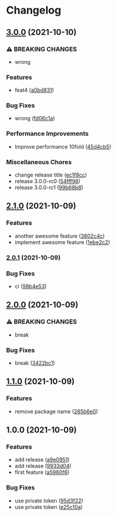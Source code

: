 # Changelog

## [3.0.0](https://www.github.com/fpetkovski/test-release-please/compare/v2.1.0...v3.0.0) (2021-10-10)


### ⚠ BREAKING CHANGES

* wrong

### Features

* feat4 ([a0bd831](https://www.github.com/fpetkovski/test-release-please/commit/a0bd8316a524430757f23ac564c1eebcc521a015))


### Bug Fixes

* wrong ([fd06c1a](https://www.github.com/fpetkovski/test-release-please/commit/fd06c1a315809cded27ac80d24e80837f91c7183))


### Performance Improvements

* Improve performance 10fold ([45d4cb5](https://www.github.com/fpetkovski/test-release-please/commit/45d4cb50989978386079331a4b183152e1cf66f3))


### Miscellaneous Chores

* change release title ([ec1f8cc](https://www.github.com/fpetkovski/test-release-please/commit/ec1f8cc489f183f0a9377a77043e14e520076c59))
* release 3.0.0-rc0 ([54fff98](https://www.github.com/fpetkovski/test-release-please/commit/54fff98b5f144065f1d08cc3261196e03ad815f0))
* release 3.0.0-rc1 ([99b68b8](https://www.github.com/fpetkovski/test-release-please/commit/99b68b88ce53169f18d4794996b8e7a13dbf21e2))

## [2.1.0](https://www.github.com/fpetkovski/test-release-please/compare/v2.0.1...v2.1.0) (2021-10-09)


### Features

* another awesome feature ([3802c4c](https://www.github.com/fpetkovski/test-release-please/commit/3802c4cf3c64e7a3a82e4befee7c1127e617cdd7))
* implement awesome feature ([1ebe2c2](https://www.github.com/fpetkovski/test-release-please/commit/1ebe2c21cb3ac1a9010e83d94391ff41b5e9db77))

### [2.0.1](https://www.github.com/fpetkovski/test-release-please/compare/v2.0.0...v2.0.1) (2021-10-09)


### Bug Fixes

* ci ([98b4e53](https://www.github.com/fpetkovski/test-release-please/commit/98b4e53a0f0bcb7a4efeca695f1140b2c1490739))

## [2.0.0](https://www.github.com/fpetkovski/test-release-please/compare/v1.1.0...v2.0.0) (2021-10-09)


### ⚠ BREAKING CHANGES

* break

### Bug Fixes

* break ([3422bc1](https://www.github.com/fpetkovski/test-release-please/commit/3422bc1a8b8ece6a44fe7240c57378ff3f993c1e))

## [1.1.0](https://www.github.com/fpetkovski/test-release-please/compare/v1.0.0...v1.1.0) (2021-10-09)


### Features

* remove package name ([285b6e0](https://www.github.com/fpetkovski/test-release-please/commit/285b6e071a5ebd196f4a46e03d99c87803ff6a00))

## 1.0.0 (2021-10-09)


### Features

* add release ([a9e0951](https://www.github.com/fpetkovski/test-release-please/commit/a9e0951ef5735da61d3b430529e08c9fdc6932ab))
* add release ([9933d04](https://www.github.com/fpetkovski/test-release-please/commit/9933d04d606de6baa3f23219f6a4f8fdc962e482))
* first feature ([a5960f6](https://www.github.com/fpetkovski/test-release-please/commit/a5960f6c95774700e8eea849911fb95fad5c93c3))


### Bug Fixes

* use private token ([95d3f22](https://www.github.com/fpetkovski/test-release-please/commit/95d3f2207eb9c7b8c90af81d662f46849a3f607a))
* use private token ([e25c10a](https://www.github.com/fpetkovski/test-release-please/commit/e25c10a2bef570a112e4cddbd00872d76b863712))
